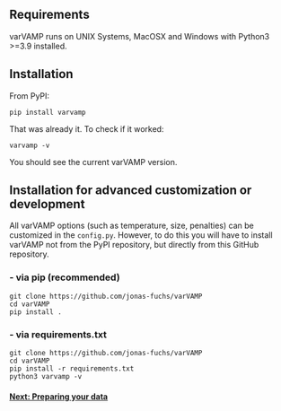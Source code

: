 ## Requirements
varVAMP runs on UNIX Systems, MacOSX and Windows with Python3 >=3.9 installed.

## Installation

From PyPI:

```shell
pip install varvamp
```

That was already it. To check if it worked:

```shell
varvamp -v
```
You should see the current varVAMP version.

## Installation for advanced customization or development

All varVAMP options (such as temperature, size, penalties) can be customized in the `config.py`. However, to do this you will have to install varVAMP not from the PyPI repository, but directly from this GitHub repository.

### - via pip (recommended)

```shell
git clone https://github.com/jonas-fuchs/varVAMP
cd varVAMP
pip install .
```

### - via requirements.txt

```shell
git clone https://github.com/jonas-fuchs/varVAMP
cd varVAMP
pip install -r requirements.txt
python3 varvamp -v
```


#### [Next: Preparing your data](./preparing_the_data.md)
